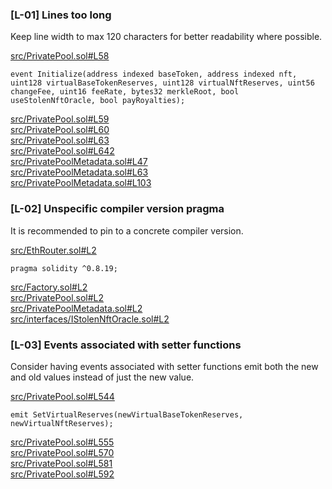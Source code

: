 ### [L-01] Lines too long

Keep line width to max 120 characters for better readability where possible.  

[src/PrivatePool.sol#L58](https://github.com/code-423n4/2023-04-caviar/tree/main/src/PrivatePool.sol#L58)  
```
event Initialize(address indexed baseToken, address indexed nft, uint128 virtualBaseTokenReserves, uint128 virtualNftReserves, uint56 changeFee, uint16 feeRate, bytes32 merkleRoot, bool useStolenNftOracle, bool payRoyalties);
```
[src/PrivatePool.sol#L59](https://github.com/code-423n4/2023-04-caviar/tree/main/src/PrivatePool.sol#L59)  
[src/PrivatePool.sol#L60](https://github.com/code-423n4/2023-04-caviar/tree/main/src/PrivatePool.sol#L60)  
[src/PrivatePool.sol#L63](https://github.com/code-423n4/2023-04-caviar/tree/main/src/PrivatePool.sol#L63)  
[src/PrivatePool.sol#L642](https://github.com/code-423n4/2023-04-caviar/tree/main/src/PrivatePool.sol#L642)  
[src/PrivatePoolMetadata.sol#L47](https://github.com/code-423n4/2023-04-caviar/tree/main/src/PrivatePoolMetadata.sol#L47)  
[src/PrivatePoolMetadata.sol#L63](https://github.com/code-423n4/2023-04-caviar/tree/main/src/PrivatePoolMetadata.sol#L63)  
[src/PrivatePoolMetadata.sol#L103](https://github.com/code-423n4/2023-04-caviar/tree/main/src/PrivatePoolMetadata.sol#L103)  

### [L-02] Unspecific compiler version pragma

It is recommended to pin to a concrete compiler version.  

[src/EthRouter.sol#L2](https://github.com/code-423n4/2023-04-caviar/tree/main/src/EthRouter.sol#L2)  
```
pragma solidity ^0.8.19;
```
[src/Factory.sol#L2](https://github.com/code-423n4/2023-04-caviar/tree/main/src/Factory.sol#L2)  
[src/PrivatePool.sol#L2](https://github.com/code-423n4/2023-04-caviar/tree/main/src/PrivatePool.sol#L2)  
[src/PrivatePoolMetadata.sol#L2](https://github.com/code-423n4/2023-04-caviar/tree/main/src/PrivatePoolMetadata.sol#L2)  
[src/interfaces/IStolenNftOracle.sol#L2](https://github.com/code-423n4/2023-04-caviar/tree/main/src/interfaces/IStolenNftOracle.sol#L2)  

### [L-03] Events associated with setter functions

Consider having events associated with setter functions emit both the new and old values instead of just the new value.  

[src/PrivatePool.sol#L544](https://github.com/code-423n4/2023-04-caviar/tree/main/src/PrivatePool.sol#L544)  
```
emit SetVirtualReserves(newVirtualBaseTokenReserves, newVirtualNftReserves);
```
[src/PrivatePool.sol#L555](https://github.com/code-423n4/2023-04-caviar/tree/main/src/PrivatePool.sol#L555)  
[src/PrivatePool.sol#L570](https://github.com/code-423n4/2023-04-caviar/tree/main/src/PrivatePool.sol#L570)  
[src/PrivatePool.sol#L581](https://github.com/code-423n4/2023-04-caviar/tree/main/src/PrivatePool.sol#L581)  
[src/PrivatePool.sol#L592](https://github.com/code-423n4/2023-04-caviar/tree/main/src/PrivatePool.sol#L592)  
